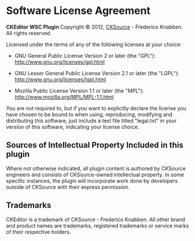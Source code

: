 # Software License Agreement

**CKEditor WSC Plugin** Copyright &copy; 2012, [CKSource](http://cksource.com) -
Frederico Knabben. All rights reserved.

Licensed under the terms of any of the following licenses at your choice:

- GNU General Public License Version 2 or later (the "GPL"):
  http://www.gnu.org/licenses/gpl.html

- GNU Lesser General Public License Version 2.1 or later (the "LGPL"):
  http://www.gnu.org/licenses/lgpl.html

- Mozilla Public License Version 1.1 or later (the "MPL"):
  http://www.mozilla.org/MPL/MPL-1.1.html

You are not required to, but if you want to explicitly declare the license you
have chosen to be bound to when using, reproducing, modifying and distributing
this software, just include a text file titled "legal.txt" in your version of
this software, indicating your license choice.

## Sources of Intellectual Property Included in this plugin

Where not otherwise indicated, all plugin content is authored by CKSource
engineers and consists of CKSource-owned intellectual property. In some specific
instances, the plugin will incorporate work done by developers outside of
CKSource with their express permission.

## Trademarks

CKEditor is a trademark of CKSource - Frederico Knabben. All other brand and
product names are trademarks, registered trademarks or service marks of their
respective holders.
